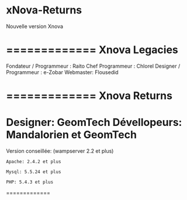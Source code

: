 xNova-Returns
=============

Nouvelle version Xnova

=============
Xnova Legacies
=============
   Fondateur / Programmeur : Raito
    Chef Programmeur : Chlorel
    Designer / Programmeur : e-Zobar
    Webmaster: Flousedid

=============
Xnova Returns
=============
  Designer: GeomTech
  Dévellopeurs: Mandalorien et GeomTech
=============

Version conseillée: (wampserver 2.2 et plus)

    Apache: 2.4.2 et plus

    Mysql: 5.5.24 et plus

    PHP: 5.4.3 et plus

=============
